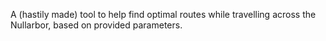 A (hastily made) tool to help find optimal routes while travelling across the Nullarbor, based on provided parameters.
